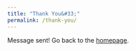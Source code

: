 ```yaml
---
title: "Thank You&#33;"
permalink: /thank-you/
---
```


Message sent! 
Go back to the [homepage](/ "Home").
